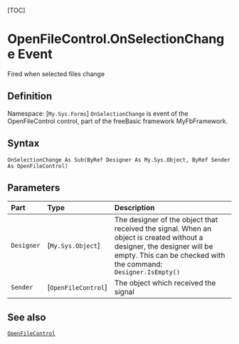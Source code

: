 [TOC]
# OpenFileControl.OnSelectionChange Event
Fired when selected files change
## Definition
Namespace: [`My.Sys.Forms`]
`OnSelectionChange` is event of the OpenFileControl control, part of the freeBasic framework MyFbFramework.
## Syntax
```freeBasic
OnSelectionChange As Sub(ByRef Designer As My.Sys.Object, ByRef Sender As OpenFileControl)
```

## Parameters

|Part|Type|Description|
| :------------ | :------------ | :------------ |
|`Designer`|[`My.Sys.Object`]|The designer of the object that received the signal. When an object is created without a designer, the designer will be empty. This can be checked with the command: `Designer.IsEmpty()`|
|`Sender`|[`OpenFileControl`]|The object which received the signal|

## See also
[`OpenFileControl`](OpenFileControl.md)

